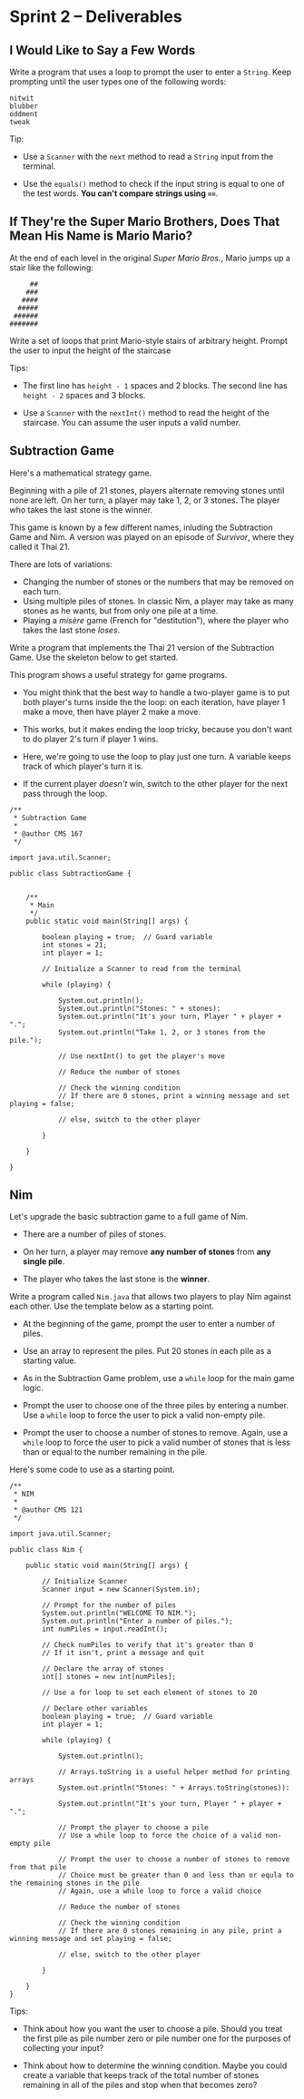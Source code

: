 # Sprint 2 &ndash; Deliverables


## I Would Like to Say a Few Words

Write a program that uses a loop to prompt the user to enter a `String`. Keep prompting until the user types one of the following words:

```
nitwit
blubber
oddment
tweak
```

Tip:

- Use a `Scanner` with the `next` method to read a `String` input from the terminal.

- Use the `equals()` method to check if the input string is equal to one of the test words. **You can't compare strings using `==`**.


## If They're the Super Mario Brothers, Does That Mean His Name is Mario Mario?

At the end of each level in the original *Super Mario Bros.*, Mario jumps up a stair like the following:

```
     ##
    ###
   ####
  #####
 ######
#######
```

Write a set of loops that print Mario-style stairs of arbitrary height. Prompt the user to input the height of the staircase

Tips: 

- The first line has `height - 1` spaces and 2 blocks. The second line has `height - 2` spaces and 3 blocks.

- Use a `Scanner` with the `nextInt()` method to read the height of the staircase. You can assume the user inputs a valid number.



## Subtraction Game

Here's a mathematical strategy game.

Beginning with a pile of 21 stones, players alternate removing stones until none are left. On her turn, a player may take 1, 2,
or 3 stones. The player who takes the last stone is the winner.

This game is known by a few different names, inluding the Subtraction Game and Nim. 
A version was played on an episode of *Survivor*, where they called it Thai 21.

There are lots of variations:

- Changing the number of stones or the numbers that may be removed on each turn.
- Using multiple piles of stones. In classic Nim, a player may take as many stones as he wants, but from only one pile at a time.
- Playing a *misère* game (French for "destitution"), where the player who takes the last stone *loses*.

Write a program that implements the Thai 21 version of the Subtraction Game. Use the skeleton below to get started.

This program shows a useful strategy for game programs.

- You might think that the best way to handle a two-player game is to put both player's turns inside the the loop: on each iteration,
have player 1 make a move, then have player 2 make a move.

- This works, but it makes ending the loop tricky, because you don't want to do player 2's turn if player 1 wins.

- Here, we're going to use the loop to play just one turn. A variable keeps track of which player's turn it is.

- If the current player *doesn't* win, switch to the other player for the next pass through the loop.

```
/**
 * Subtraction Game
 *
 * @author CMS 167
 */

import java.util.Scanner;

public class SubtractionGame {
    
    
    /**
     * Main
     */
    public static void main(String[] args) {
    
        boolean playing = true;  // Guard variable
        int stones = 21;
        int player = 1;
        
        // Initialize a Scanner to read from the terminal
        
        while (playing) {
        
            System.out.println();
            System.out.println("Stones: " + stones):
            System.out.println("It's your turn, Player " + player + ".";
            System.out.println("Take 1, 2, or 3 stones from the pile.");
            
            // Use nextInt() to get the player's move
            
            // Reduce the number of stones
            
            // Check the winning condition
            // If there are 0 stones, print a winning message and set playing = false;
            
            // else, switch to the other player
        
        }
        
    }

}
```

## Nim

Let's upgrade the basic subtraction game to a full game of Nim.

- There are a number of piles of stones.

- On her turn, a player may remove **any number of stones** from **any single pile**.

- The player who takes the last stone is the **winner**.

Write a program called `Nim.java` that allows two players to play Nim against each other. Use the template below as a starting point.

- At the beginning of the game, prompt the user to enter a number of piles.

- Use an array to represent the piles. Put 20 stones in each pile as a starting value.

- As in the Subtraction Game problem, use a `while` loop for the main game logic.

- Prompt the user to choose one of the three piles by entering a number. Use a `while` loop to force the user to pick a valid non-empty pile.

- Prompt the user to choose a number of stones to remove. Again, use a `while` loop to force the user to pick a valid number of stones that is less than or equal
to the number remaining in the pile.

Here's some code to use as a starting point.

```
/**
 * NIM
 *
 * @author CMS 121
 */
 
import java.util.Scanner;
 
public class Nim {

    public static void main(String[] args) {
    
        // Initialize Scanner
        Scanner input = new Scanner(System.in);
        
        // Prompt for the number of piles
        System.out.println("WELCOME TO NIM.");
        System.out.println("Enter a number of piles.");
        int numPiles = input.readInt();
        
        // Check numPiles to verify that it's greater than 0
        // If it isn't, print a message and quit
        
        // Declare the array of stones
        int[] stones = new int[numPiles];
        
        // Use a for loop to set each element of stones to 20
        
        // Declare other variables
        boolean playing = true;  // Guard variable
        int player = 1;
                
        while (playing) {
        
            System.out.println();
            
            // Arrays.toString is a useful helper method for printing arrays
            System.out.println("Stones: " + Arrays.toString(stones)):
            
            System.out.println("It's your turn, Player " + player + ".";
            
            // Prompt the player to choose a pile
            // Use a while loop to force the choice of a valid non-empty pile
            
            // Prompt the user to choose a number of stones to remove from that pile
            // Choice must be greater than 0 and less than or equla to the remaining stones in the pile
            // Again, use a while loop to force a valid choice

            // Reduce the number of stones
            
            // Check the winning condition
            // If there are 0 stones remaining in any pile, print a winning message and set playing = false;
            
            // else, switch to the other player
        
        }
    
    }
}
```

Tips:

- Think about how you want the user to choose a pile. Should you treat the first pile as pile number zero or pile number one for the purposes 
of collecting your input?

- Think about how to determine the winning condition. Maybe you could create a variable that keeps track of the total number of stones remaining
in all of the piles and stop when that becomes zero?


